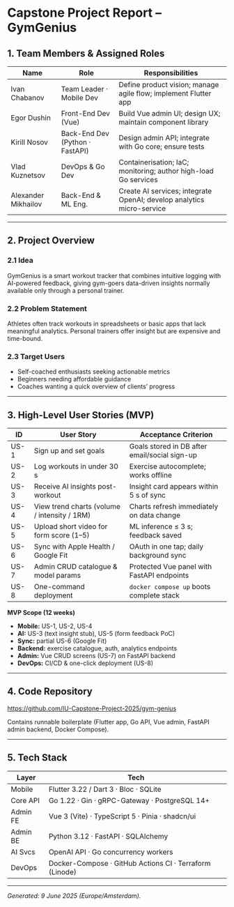 # Capstone Project Report – GymGenius

## 1. Team Members & Assigned Roles

| Name | Role | Responsibilities |
| --- | --- | --- |
| Ivan Chabanov | Team Leader · Mobile Dev | Define product vision; manage agile flow; implement Flutter app |
| Egor Dushin | Front-End Dev (Vue) | Build Vue admin UI; design UX; maintain component library |
| Kirill Nosov | Back-End Dev (Python · FastAPI) | Design admin API; integrate with Go core; ensure tests |
| Vlad Kuznetsov | DevOps & Go Dev | Containerisation; IaC; monitoring; author high-load Go services |
| Alexander Mikhailov | Back-End & ML Eng. | Create AI services; integrate OpenAI; develop analytics micro-service |

---

## 2. Project Overview

### 2.1 Idea
GymGenius is a smart workout tracker that combines intuitive logging with AI-powered feedback, giving gym-goers data-driven insights normally available only through a personal trainer.

### 2.2 Problem Statement
Athletes often track workouts in spreadsheets or basic apps that lack meaningful analytics. Personal trainers offer insight but are expensive and time-bound.

### 2.3 Target Users
- Self-coached enthusiasts seeking actionable metrics  
- Beginners needing affordable guidance  
- Coaches wanting a quick overview of clients’ progress  

---

## 3. High-Level User Stories (MVP)

| ID   | User Story                                   | Acceptance Criterion                                               |
| ---  | ---                                          | ---                                                                |
| US-1 | Sign up and set goals                        | Goals stored in DB after email/social sign-up                      |
| US-2 | Log workouts in under 30 s                   | Exercise autocomplete; works offline                               |
| US-3 | Receive AI insights post-workout             | Insight card appears within 5 s of sync                            |
| US-4 | View trend charts (volume / intensity / 1RM) | Charts refresh immediately on data change                          |
| US-5 | Upload short video for form score (1–5)      | ML inference ≤ 3 s; feedback saved                                 |
| US-6 | Sync with Apple Health / Google Fit          | OAuth in one tap; daily background sync                            |
| US-7 | Admin CRUD catalogue & model params          | Protected Vue panel with FastAPI endpoints                         |
| US-8 | One-command deployment                       | `docker compose up` boots complete stack                           |

**MVP Scope (12 weeks)**  
- **Mobile:** US-1, US-2, US-4  
- **AI:** US-3 (text insight stub), US-5 (form feedback PoC)  
- **Sync:** partial US-6 (Google Fit)  
- **Backend:** exercise catalogue, auth, analytics endpoints  
- **Admin:** Vue CRUD screens (US-7) on FastAPI backend  
- **DevOps:** CI/CD & one-click deployment (US-8)  

---

## 4. Code Repository

<https://github.com/IU-Capstone-Project-2025/gym-genius>

Contains runnable boilerplate (Flutter app, Go API, Vue admin, FastAPI admin backend, Docker Compose).

---

## 5. Tech Stack

| Layer   | Tech                                                                    |
| ---     | ---                                                                     |
| Mobile  | Flutter 3.22 / Dart 3 · Bloc · SQLite                                   |
| Core API| Go 1.22 · Gin · gRPC-Gateway · PostgreSQL 14+                           |
| Admin FE| Vue 3 (Vite) · TypeScript 5 · Pinia · shadcn/ui                         |
| Admin BE| Python 3.12 · FastAPI · SQLAlchemy                                      |
| AI Svcs | OpenAI API · Go concurrency workers                                     |
| DevOps  | Docker-Compose · GitHub Actions CI · Terraform (Linode)                 |

---

*Generated: 9 June 2025 (Europe/Amsterdam).*